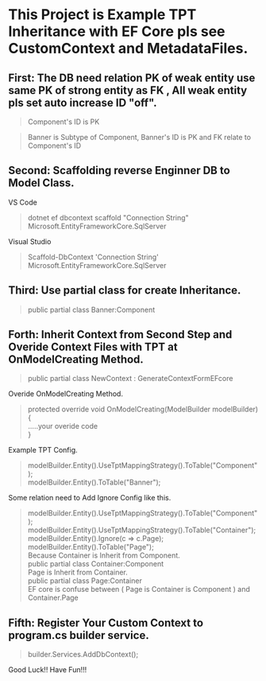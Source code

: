 # This Project is Example TPT Inheritance with EF Core pls see CustomContext and MetadataFiles.

## First: The DB need relation PK of weak entity use same PK of strong entity as FK , All weak entity pls set auto increase ID "off".
> Component's ID is PK

> Banner is Subtype of Component, Banner's ID is PK and FK relate to Component's ID

## Second: Scaffolding reverse Enginner DB to Model Class.
VS Code
> dotnet ef dbcontext scaffold "Connection String" Microsoft.EntityFrameworkCore.SqlServer

Visual Studio
> Scaffold-DbContext 'Connection String' Microsoft.EntityFrameworkCore.SqlServer

## Third: Use partial class for create Inheritance.
> public partial class Banner:Component

## Forth: Inherit Context from Second Step and Overide Context Files with TPT at OnModelCreating Method.
> public partial class NewContext : GenerateContextFormEFcore

Overide OnModelCreating Method.
> protected override void OnModelCreating(ModelBuilder modelBuilder){  
>   .....your overide code  
> }

Example TPT Config.
> modelBuilder.Entity<Component>().UseTptMappingStrategy().ToTable("Component");  
> modelBuilder.Entity<Banner>().ToTable("Banner");

Some relation need to Add Ignore Config like this.
> modelBuilder.Entity<Component>().UseTptMappingStrategy().ToTable("Component");  
> modelBuilder.Entity<Container>().UseTptMappingStrategy().ToTable("Container");  
> modelBuilder.Entity<Container>().Ignore(c => c.Page);  
> modelBuilder.Entity<Page>().ToTable("Page");  
Because
> Container is Inherit from Component.  
> public partial class Container:Component  
> Page is Inherit from Container.  
> public partial class Page:Container  
> EF core is confuse between ( Page is Container is Component ) and Container.Page

## Fifth: Register Your Custom Context to program.cs builder service.
> builder.Services.AddDbContext<NewContext>();

Good Luck!! Have Fun!!!
